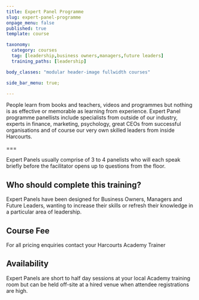 ```yaml
---
title: Expert Panel Programme
slug: expert-panel-programme
onpage_menu: false
published: true
template: course

taxonomy:
  category: courses
  tag: [leadership,business owners,managers,future leaders]
  training_paths: [leadership]

body_classes: "modular header-image fullwidth courses"

side_bar_menu: true;

---
```


People learn from books and teachers, videos and programmes but nothing is as effective or memorable as learning from experience. Expert Panel programme panellists include specialists from outside of our industry, experts in finance, marketing, psychology, great CEOs from successful organisations and of course our very own skilled leaders from inside Harcourts.

===

Expert Panels usually comprise of 3 to 4 panelists who will each speak briefly before the facilitator opens up to questions from the floor. 

## Who should complete this training?
Expert Panels have been designed for Business Owners, Managers and Future Leaders, wanting to increase their skills or refresh their knowledge in a particular area of leadership.

## Course Fee
For all pricing enquiries contact your Harcourts Academy Trainer

## Availability
Expert Panels are short to half day sessions at your local Academy training room but can be held off-site at a hired venue when attendee registrations are high.
